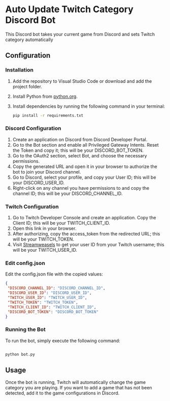 # Auto Update Twitch Category Discord Bot

This Discord bot takes your current game from Discord and sets Twitch category automatically

## Configuration

### Installation

1. Add the repository to Visual Studio Code or download and add the project folder.
2. Install Python from [python.org](https://www.python.org).
3. Install dependencies by running the following command in your terminal:

   ```bash
   pip install -r requirements.txt
   ```
   
### Discord Configuration

1. Create an application on Discord from Discord Developer Portal.
2. Go to the Bot section and enable all Privileged Gateway Intents. Reset the Token and copy it; this will be your DISCORD_BOT_TOKEN.
3. Go to the OAuth2 section, select Bot, and choose the necessary permissions.
4. Copy the generated URL and open it in your browser to authorize the bot to join your Discord channel.
5. Go to Discord, select your profile, and copy your User ID; this will be your DISCORD_USER_ID.
6. Right-click on any channel you have permissions to and copy the channel ID; this will be your DISCORD_CHANNEL_ID.


### Twitch Configuration

1. Go to Twitch Developer Console and create an application. Copy the Client ID; this will be your TWITCH_CLIENT_ID.
2. Open this link in your browser.
3. After authorizing, copy the access_token from the redirected URL; this will be your TWITCH_TOKEN.
4. Visit [Streamweasels](https://www.streamweasels.com/tools/convert-twitch-username-to-user-id/) to get your user ID from your Twitch username; this will be your TWITCH_USER_ID.


### Edit config.json

Edit the config.json file with the copied values:

   ```json
{
    "DISCORD_CHANNEL_ID": "DISCORD_CHANNEL_ID",
    "DISCORD_USER_ID": "DISCORD_USER_ID",
    "TWITCH_USER_ID": "TWITCH_USER_ID",
    "TWITCH_TOKEN": "TWITCH_TOKEN",
    "TWITCH_CLIENT_ID": "TWITCH_CLIENT_ID",
    "DISCORD_BOT_TOKEN": "DISCORD_BOT_TOKEN"
}
```

### Running the Bot

To run the bot, simply execute the following command:

```bash

python bot.py

```

## Usage
Once the bot is running, Twitch will automatically change the game category you are playing. If you want to add a game that has not been detected, add it to the game configurations in Discord.

